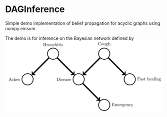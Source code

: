 # DAGInference
Simple demo implementation of belief propagation for acyclic graphs using numpy.einsum.

The demo is for inference on the Bayesian network defined by 
![Graphical model](bayesnet.png)
